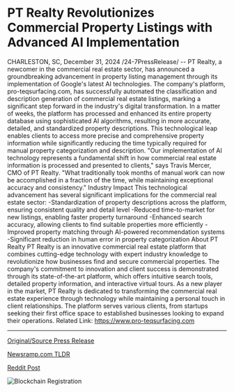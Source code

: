 # PT Realty Revolutionizes Commercial Property Listings with Advanced AI Implementation

CHARLESTON, SC, December 31, 2024 /24-7PressRelease/ -- PT Realty, a newcomer in the commercial real estate sector, has announced a groundbreaking advancement in property listing management through its implementation of Google's latest AI technologies. The company's platform, pro-teqsurfacing.com, has successfully automated the classification and description generation of commercial real estate listings, marking a significant step forward in the industry's digital transformation.  In a matter of weeks, the platform has processed and enhanced its entire property database using sophisticated AI algorithms, resulting in more accurate, detailed, and standardized property descriptions. This technological leap enables clients to access more precise and comprehensive property information while significantly reducing the time typically required for manual property categorization and description.  "Our implementation of AI technology represents a fundamental shift in how commercial real estate information is processed and presented to clients," says Travis Mercer, CMO of PT Realty. "What traditionally took months of manual work can now be accomplished in a fraction of the time, while maintaining exceptional accuracy and consistency."  Industry Impact This technological advancement has several significant implications for the commercial real estate sector: -Standardization of property descriptions across the platform, ensuring consistent quality and detail level -Reduced time-to-market for new listings, enabling faster property turnaround -Enhanced search accuracy, allowing clients to find suitable properties more efficiently -Improved property matching through AI-powered recommendation systems -Significant reduction in human error in property categorization  About PT Realty PT Realty is an innovative commercial real estate platform that combines cutting-edge technology with expert industry knowledge to revolutionize how businesses find and secure commercial properties. The company's commitment to innovation and client success is demonstrated through its state-of-the-art platform, which offers intuitive search tools, detailed property information, and interactive virtual tours.  As a new player in the market, PT Realty is dedicated to transforming the commercial real estate experience through technology while maintaining a personal touch in client relationships. The platform serves various clients, from startups seeking their first office space to established businesses looking to expand their operations.  Related Link: https://www.pro-teqsurfacing.com 

---

[Original/Source Press Release](https://www.24-7pressrelease.com/press-release/517455/pt-realty-revolutionizes-commercial-property-listings-with-advanced-ai-implementation)
                    

[Newsramp.com TLDR](https://newsramp.com/curated-news/pt-realty-introduces-ai-powered-property-listing-management-for-commercial-real-estate-sector/2733775bb439e3f4a9e179ad7a08243f) 

 



[Reddit Post](https://www.reddit.com/r/newsramp/comments/1hqaact/pt_realty_introduces_aipowered_property_listing/) 



![Blockchain Registration](https://cdn.newsramp.app/24-7PressRelease/qrcode/2412/31/harpDZza.webp)